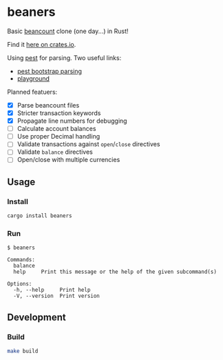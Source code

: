 # beaners

Basic [beancount](https://github.com/beancount/beancount) clone (one day...) in Rust!

Find it [here on crates.io](https://crates.io/crates/beaners).

Using [pest](https://pest.rs/) for parsing. Two useful links:
- [pest bootstrap parsing](https://github.com/pest-parser/pest/tree/master/meta/src)
- [playground](https://pest.rs/#editor)

Planned featuers:
- [x] Parse beancount files
- [x] Stricter transaction keywords
- [x] Propagate line numbers for debugging
- [ ] Calculate account balances
- [ ] Use proper Decimal handling
- [ ] Validate transactions against `open`/`close` directives
- [ ] Validate `balance` directives
- [ ] Open/close with multiple currencies

## Usage
### Install
```bash
cargo install beaners
```

### Run
```
$ beaners

Commands:
  balance
  help     Print this message or the help of the given subcommand(s)

Options:
  -h, --help     Print help
  -V, --version  Print version
```

## Development
### Build
```bash
make build
```
